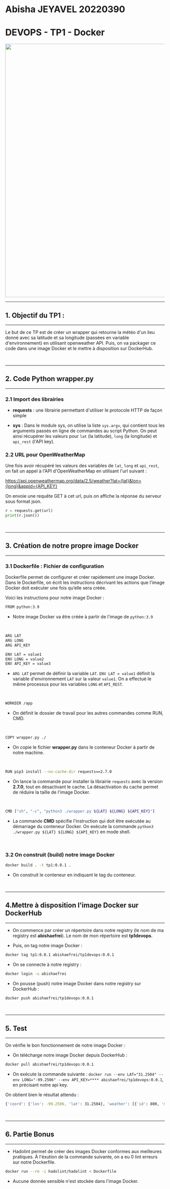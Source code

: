 # Abisha JEYAVEL 20220390

# DEVOPS - TP1 - Docker

<img src="https://www.docker.com/wp-content/uploads/2022/03/vertical-logo-monochromatic.png" width=800>

---
## 1. Objectif du TP1 : 
---

Le but de ce TP est de créer un wrapper qui retourne la météo d'un lieu donné avec sa latitude et sa longitude
(passées en variable d'environnement) en utilisant openweather API. Puis, on va packager ce code dans une image Docker et le mettre à disposition sur DockerHub. 

<br/>

---
## 2. Code Python wrapper.py
---

### 2.1 Import des librairies 

 - **requests** : une librairie permettant d'utiliser le protocole HTTP de façon simple

 - **sys** : Dans le module sys, on utilise la liste  ```sys.argv```, qui contient tous les arguments passés en ligne de commandes au script Python. On peut ainsi récupérer les valeurs pour ```lat``` (la latitude), ```long``` (la longitude) et ```api_rest``` (l'API key).  

 ### 2.2 URL pour OpenWeatherMap

Une fois avoir récupéré les valeurs des variables de ```lat```, ```long``` et ```api_rest```, on fait un appel à l'API d'OpenWeatherMap en utilisant l'url suivant : 

https://api.openweathermap.org/data/2.5/weather?lat={lat}&lon={long}&appid={API_KEY}


On envoie une requête GET à cet url, puis on affiche la réponse du serveur sous format json. 

```python
r = requests.get(url)
print(r.json())
``` 

<br/>


---
## 3. Création de notre propre image Docker
---
### 3.1 Dockerfile : Fichier de configuration

Dockerfile permet de configurer et créer rapidement une image Docker. Dans le Dockerfile, on écrit les instructions décrivant les actions que l’image Docker doit exécuter une fois qu’elle sera créée.

Voici les instructions pour notre image Docker :

```bash
FROM python:3.9
```
- Notre image Docker va être créée à partir de l'image de ```python:3.9```   

<br/>

```bash
ARG LAT 
ARG LONG 
ARG API_KEY 

ENV LAT = value1
ENV LONG = value2
ENV API_KEY = value3
```
- ```ARG LAT``` permet de définir la variable ```LAT```. ```ENV LAT = value1``` définit la variable d'environnement ```LAT``` sur la valeur ```value1```. On a effectué le même processus pour les variables ```LONG``` et ```API_REST```. 

<br/>

```bash
WORKDIR /app
```
- On définit le dossier de travail pour les autres commandes comme RUN, CMD.

<br/>

```bash
COPY wrapper.py ./ 
```
- On copie le fichier **wrapper.py** dans le conteneur Docker à partir de notre machine. 

<br/>

```bash
RUN pip3 install --no-cache-dir requests==2.7.0
```
- On lance la commande pour installer la librairie ```requests``` avec la version **2.7.0**, tout en désactivant le cache. La désactivation du cache permet de réduire la taille de l'image Docker. 

<br/>

```bash
CMD ["sh", "-c", "python3 ./wrapper.py ${LAT} ${LONG} ${API_KEY}"]
```
- La commande **CMD​** spécifie l'instruction qui doit être exécutée au démarrage du conteneur Docker. On exécute la commande ```python3 ./wrapper.py ${LAT} ${LONG} ${API_KEY}``` en mode shell. 

<br/>

### 3.2 On construit (build) notre image Docker

```bash
docker build . -t tp1:0.0.1 .
```
- On construit le conteneur en indiquant le tag du conteneur. 

<br/>

---
## 4.Mettre à disposition l'image Docker sur DockerHub
---

- On commence par créer un répertoire dans notre registry (le nom de ma registry est **abishaefrei**). Le nom de mon répertoire est **tp1devops**.

- Puis, on tag notre image Docker :
```bash
docker tag tp1:0.0.1 abishaefrei/tp1devops:0.0.1
```

- On se connecte à notre registry :
```bash
docker login -u abishaefrei
```

- On pousse (push) notre image Docker dans notre registry sur DockerHub :
```bash
docker push abishaefrei/tp1devops:0.0.1
```

<br/>

---
## 5. Test
---
On vérifie le bon fonctionnement de notre image Docker : 

- On télécharge notre image Docker depuis DockerHub : 
 ```bash
docker pull abishaefrei/tp1devops:0.0.1
```

- On exécute la commande suivante :  ```docker run --env LAT="31.2504" --env LONG="-99.2506" --env API_KEY=**** abishaefrei/tp1devops:0.0.1```, en précisant notre api key. 

On obtient bien le résultat attendu : 
 ```bash
{'coord': {'lon': -99.2506, 'lat': 31.2504}, 'weather': [{'id': 800, 'main': 'Clear', 'description': 'clear sky', 'icon': '01d'}], 'base': 'stations', 'main': {'temp': 296.12, 'feels_like': 294.99, 'temp_min': 296.12, 'temp_max': 297.45, 'pressure': 1015, 'humidity': 20}, 'visibility': 10000, 'wind': {'speed': 6.17, 'deg': 250}, 'clouds': {'all': 0}, 'dt': 1682866446, 'sys': {'type': 1, 'id': 3395, 'country': 'US', 'sunrise': 1682855595, 'sunset': 1682903701}, 'timezone': -18000, 'id': 4736286, 'name': 'Texas', 'cod': 200}
 ```

<br/>

---
## 6. Partie Bonus
---

- Hadolint permet de créer des images Docker conformes aux meilleures pratiques. À l'éxution de la commande suivante, on a eu 0 lint erreurs sur notre Dockerfile. 
```bash
docker run --rm -i hadolint/hadolint < Dockerfile
```

- Aucune donnée sensible n'est stockée dans l'image Docker. 

